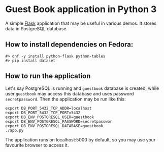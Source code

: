 # Guest Book application in Python 3

A simple [Flask](http://flask.pocoo.org/) application that may be useful
in various demos. It stores data in PostgreSQL database.


## How to install dependencies on Fedora:

```
#> dnf -y install python-flask python-tables
#> pip install dataset
```

## How to run the application

Let's say PostgreSQL is running and `guestbook` database is created, while
user `guestbook` may access this database and uses password `secretpassword`.
Then the application may be run like this:

```
export DB_PORT_5432_TCP_ADDR=localhost
export DB_PORT_5432_TCP_PORT=5432
export DB_ENV_POSTGRESQL_USER=guestbook
export DB_ENV_POSTGRESQL_PASSWORD=secretpasswor
export DB_ENV_POSTGRESQL_DATABASE=guestbook
./app.py
```

The application runs on localhost:5000 by default, so you may use your
favourite browser to access it.
